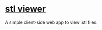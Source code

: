 [stl viewer](https://joeiddon.github.io/stl_viewer)
=========

A simple client-side web app to view .stl files.
